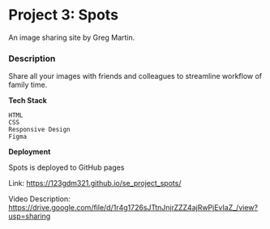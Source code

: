 # Project 3: Spots

An image sharing site
by Greg Martin.

### Description

Share all your images with friends and colleagues to streamline workflow of family time.

**Tech Stack**

    HTML
    CSS
    Responsive Design
    Figma

**Deployment**

Spots is deployed to GitHub pages

Link: https://123gdm321.github.io/se_project_spots/

Video Description: https://drive.google.com/file/d/1r4g1726sJTtnJnjrZZZ4ajRwPjEvIaZ_/view?usp=sharing
